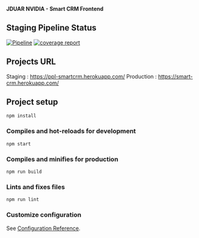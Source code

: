**JDUAR NVIDIA - Smart CRM Frontend**

## Staging Pipeline Status
[![Pipeline](https://gitlab.cs.ui.ac.id/ppl-fasilkom-ui/2020/jduar-nvdia-smart-crm-frontend/badges/staging/pipeline.svg)](https://gitlab.cs.ui.ac.id/ppl-fasilkom-ui/2020/jduar-nvdia-smart-crm-frontend/commits/staging)
[![coverage report](https://gitlab.cs.ui.ac.id/ppl-fasilkom-ui/2020/jduar-nvdia-smart-crm-frontend/badges/staging/coverage.svg)](https://gitlab.cs.ui.ac.id/ppl-fasilkom-ui/2020/jduar-nvdia-smart-crm-frontend/commits/staging)

## Projects URL
Staging : https://ppl-smartcrm.herokuapp.com/
Production : https://smart-crm.herokuapp.com/

## Project setup
```
npm install
```

### Compiles and hot-reloads for development
```
npm start
```

### Compiles and minifies for production
```
npm run build
```

### Lints and fixes files
```
npm run lint
```

### Customize configuration
See [Configuration Reference](https://cli.vuejs.org/config/).
